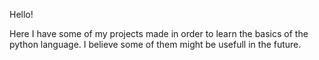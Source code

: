 Hello!

Here I have some of my projects made in order to learn the basics of the python language. I believe some of them might be usefull in the future.
